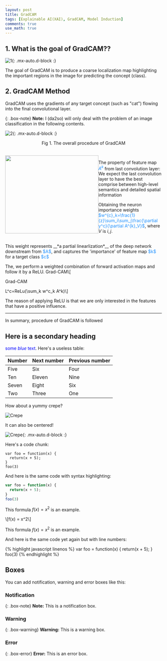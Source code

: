 ```yaml
---
layout: post
title: GradCAM
tags: [Explainable AI(XAI), GradCAM, Model Induction]
comments: true
use_math: true
---
```


## 1. What is the goal of GradCAM??

![1](https://da2so.github.io/assets/post_img/2020-08-10-GradCAM/1.png){: .mx-auto.d-block :}

The goal of GradCAM is to produce a coarse localization map highlighting the important regions in the image for predicting the concept (class).

## 2. GradCAM Method

GradCAM uses the gradients of any target concept (such as "cat") flowing into the final convolutional layer.

{: .box-note}
**Note:** I (da2so) will only deal with the problem of an image classification in the following contents.

![2](https://da2so.github.io/assets/post_img/2020-08-10-GradCAM/2.png){: .mx-auto.d-block :}

<p align=center> Fig 1. The overall procedure of GradCAM </p>

<br />

<img src="https://da2so.github.io/assets/post_img/2020-08-10-GradCAM/3.png" width="300" height="250" style="float: left">


The property of feature map <span style="color:DodgerBlue">$A^k$</span> from last convolution layer: We expect the last convolution layer to have the best comprise between high-level semantics and detailed spatial information


Obtaining the neuron importance weights <span style="color:DodgerBlue">$w^{c}_k=\frac{1}{z}\sum_i\sum_j\frac{\partial y^c}{\partial A^{k}_V}$</span>, where $V$ is $i, j$.


<br/>
This weight represents __*a partial linearlization*__ of the deep network downstream from <span style="color:DodgerBlue">$A$</span>, and captures the 'importance' of feature map <span style="color:DodgerBlue">$k$</span> for a target class <span style="color:DodgerBlue">$c$</span>

The, we perform a weighted combination of forward activation maps and follow it by a ReLU. 
Grad-CAM\\[<p>Grad-CAM</p> L^c=ReLu(\sum_k w^c_k A^k)\\]

The reason of applying ReLU is that we are only interested in the features that have a positive influence.

*****

In summary, procedure of GradCAM is followed



## Here is a secondary heading
<span style="color:blue">some *blue* text</span>.
Here's a useless table:

| Number | Next number | Previous number |
| :------ |:--- | :--- |
| Five | Six | Four |
| Ten | Eleven | Nine |
| Seven | Eight | Six |
| Two | Three | One |


How about a yummy crepe?

![Crepe](https://s3-media3.fl.yelpcdn.com/bphoto/cQ1Yoa75m2yUFFbY2xwuqw/348s.jpg)

It can also be centered!

![Crepe](https://s3-media3.fl.yelpcdn.com/bphoto/cQ1Yoa75m2yUFFbY2xwuqw/348s.jpg){: .mx-auto.d-block :}

Here's a code chunk:

~~~
var foo = function(x) {
  return(x + 5);
}
foo(3)
~~~

And here is the same code with syntax highlighting:

```javascript
var foo = function(x) {
  return(x + 5);
}
foo(3)
```
This formula $f(x) = x^2$ is an example.

\\[f(x) = x^2\\]

This formula $f(x) = x^2$ is an example.

And here is the same code yet again but with line numbers:

{% highlight javascript linenos %}
var foo = function(x) {
  return(x + 5);
}
foo(3)
{% endhighlight %}

## Boxes
You can add notification, warning and error boxes like this:

### Notification

{: .box-note}
**Note:** This is a notification box.

### Warning

{: .box-warning}
**Warning:** This is a warning box.

### Error

{: .box-error}
**Error:** This is an error box.
